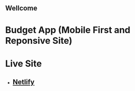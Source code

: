 ## Wellcome

# Budget App (Mobile First and Reponsive Site)

# Live Site 
- ## [Netlify](https://ed-budget-app.netlify.app/)